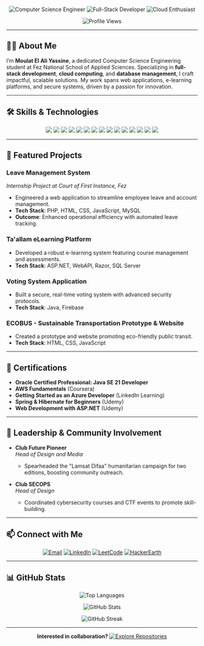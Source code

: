 <p align="center">
  <img src="https://img.shields.io/badge/-Computer%20Science%20Engineer-1E1E2F?style=flat-square&logo=IEEE&logoColor=00D4B8" alt="Computer Science Engineer" />
  <img src="https://img.shields.io/badge/-Full--Stack%20Developer-1E1E2F?style=flat-square&logo=HTML5&logoColor=00D4B8" alt="Full-Stack Developer" />
  <img src="https://img.shields.io/badge/-Cloud%20Enthusiast-1E1E2F?style=flat-square&logo=Amazon%20AWS&logoColor=00D4B8" alt="Cloud Enthusiast" />
</p>

<p align="center">
  <img src="https://komarev.com/ghpvc/?username=yassine-xflash&label=Profile%20Views&color=00D4B8&style=flat-square" alt="Profile Views" />
</p>

---

## 👨‍💻 About Me

I’m **Moulat El Ali Yassine**, a dedicated Computer Science Engineering student at Fez National School of Applied Sciences. Specializing in **full-stack development**, **cloud computing**, and **database management**, I craft impactful, scalable solutions. My work spans web applications, e-learning platforms, and secure systems, driven by a passion for innovation.

---

## 🛠️ Skills & Technologies

<p align="center">
  <img src="https://img.shields.io/badge/-Java-1E1E2F?style=flat-square&logo=Java&logoColor=00D4B8" />
  <img src="https://img.shields.io/badge/-Python-1E1E2F?style=flat-square&logo=Python&logoColor=00D4B8" />
  <img src="https://img.shields.io/badge/-C%2B%2B-1E1E2F?style=flat-square&logo=C%2B%2B&logoColor=00D4B8" />
  <img src="https://img.shields.io/badge/-JavaScript-1E1E2F?style=flat-square&logo=JavaScript&logoColor=00D4B8" />
  <img src="https://img.shields.io/badge/-PHP-1E1E2F?style=flat-square&logo=PHP&logoColor=00D4B8" />
  <img src="https://img.shields.io/badge/-HTML5-1E1E2F?style=flat-square&logo=HTML5&logoColor=00D4B8" />
  <img src="https://img.shields.io/badge/-CSS3-1E1E2F?style=flat-square&logo=CSS3&logoColor=00D4B8" />
  <img src="https://img.shields.io/badge/-MySQL-1E1E2F?style=flat-square&logo=MySQL&logoColor=00D4B8" />
  <img src="https://img.shields.io/badge/-Oracle-1E1E2F?style=flat-square&logo=Oracle&logoColor=00D4B8" />
  <img src="https://img.shields.io/badge/-AWS-1E1E2F?style=flat-square&logo=Amazon%20AWS&logoColor=00D4B8" />
  <img src="https://img.shields.io/badge/-Azure-1E1E2F?style=flat-square&logo=Microsoft%20Azure&logoColor=00D4B8" />
  <img src="https://img.shields.io/badge/-Docker-1E1E2F?style=flat-square&logo=Docker&logoColor=00D4B8" />
  <img src="https://img.shields.io/badge/-Git-1E1E2F?style=flat-square&logo=Git&logoColor=00D4B8" />
  <img src="https://img.shields.io/badge/-Spring-1E1E2F?style=flat-square&logo=Spring&logoColor=00D4B8" />
  <img src="https://img.shields.io/badge/-Bootstrap-1E1E2F?style=flat-square&logo=Bootstrap&logoColor=00D4B8" />
</p>

---

## 🚀 Featured Projects

### **Leave Management System**  
*Internship Project at Court of First Instance, Fez*  
- Engineered a web application to streamline employee leave and account management.  
- **Tech Stack**: PHP, HTML, CSS, JavaScript, MySQL  
- **Outcome**: Enhanced operational efficiency with automated leave tracking.

### **Ta'allam eLearning Platform**  
- Developed a robust e-learning system featuring course management and assessments.  
- **Tech Stack**: ASP.NET, WebAPI, Razor, SQL Server  

### **Voting System Application**  
- Built a secure, real-time voting system with advanced security protocols.  
- **Tech Stack**: Java, Firebase  

### **ECOBUS - Sustainable Transportation Prototype & Website**  
- Created a prototype and website promoting eco-friendly public transit.  
- **Tech Stack**: HTML, CSS, JavaScript  

---

## 🏅 Certifications

- **Oracle Certified Professional: Java SE 21 Developer**  
- **AWS Fundamentals** (Coursera)  
- **Getting Started as an Azure Developer** (LinkedIn Learning)  
- **Spring & Hibernate for Beginners** (Udemy)  
- **Web Development with ASP.NET** (Udemy)  

---

## 🌟 Leadership & Community Involvement

- **Club Future Pioneer**  
  *Head of Design and Media*  
  - Spearheaded the "Lamsat Difaa" humanitarian campaign for two editions, boosting community outreach.

- **Club SECOPS**  
  *Head of Design*  
  - Coordinated cybersecurity courses and CTF events to promote skill-building.

---

## 📫 Connect with Me

<p align="center">
  <a href="mailto:yassine.moulatelali@usmba.ac.ma"><img src="https://img.shields.io/badge/-Email-1E1E2F?style=flat-square&logo=Gmail&logoColor=00D4B8" alt="Email" /></a>
  <a href="https://ma.linkedin.com/in/yassine-moulat-el-ali-306285246"><img src="https://img.shields.io/badge/-LinkedIn-1E1E2F?style=flat-square&logo=LinkedIn&logoColor=00D4B8" alt="LinkedIn" /></a>
  <a href="https://www.leetcode.com/yassineflash5"><img src="https://img.shields.io/badge/-LeetCode-1E1E2F?style=flat-square&logo=LeetCode&logoColor=00D4B8" alt="LeetCode" /></a>
  <a href="https://www.hackerearth.com/@yassineflash5"><img src="https://img.shields.io/badge/-HackerEarth-1E1E2F?style=flat-square&logo=HackerEarth&logoColor=00D4B8" alt="HackerEarth" /></a>
</p>

---

## 📊 GitHub Stats

<p align="center">
  <img src="https://github-readme-stats.vercel.app/api/top-langs?username=yassine-xflash&show_icons=true&locale=en&layout=compact&theme=dracula" alt="Top Languages" />
</p>

<p align="center">
  <img src="https://github-readme-stats.vercel.app/api?username=yassine-xflash&show_icons=true&locale=en&theme=dracula" alt="GitHub Stats" />
</p>

<p align="center">
  <img src="https://github-readme-streak-stats.herokuapp.com/?user=yassine-xflash&theme=dracula" alt="GitHub Streak" />
</p>

---

<p align="center">
  <strong>Interested in collaboration?</strong>  
  <a href="https://github.com/Yassine-xflash?tab=repositories"><img src="https://img.shields.io/badge/-Explore%20Repositories-1E1E2F?style=flat-square&logo=GitHub&logoColor=00D4B8" alt="Explore Repositories" /></a>
</p>

